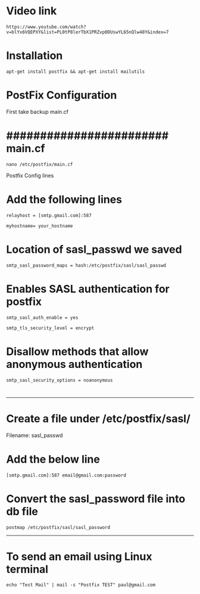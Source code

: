 # Video link
 `https://www.youtube.com/watch?v=blYx6VQEPXY&list=PL0tP8lerTbX1PRZvp0DUswYL65nQlw48Y&index=7`

# Installation 
`apt-get install postfix && apt-get install mailutils`

# PostFix Configuration
First take backup main.cf
# ########################  main.cf #############
`nano /etc/postfix/main.cf`

Postfix Config lines

# Add the following lines

`relayhost = [smtp.gmail.com]:587`

`myhostname= your_hostname`

# Location of sasl_passwd we saved
`smtp_sasl_password_maps = hash:/etc/postfix/sasl/sasl_passwd`

# Enables SASL authentication for postfix
`smtp_sasl_auth_enable = yes`

`smtp_tls_security_level = encrypt`

# Disallow methods that allow anonymous authentication
`smtp_sasl_security_options = noanonymous`

# ##############################################
-------------------------------------------------------------------------------------------

# Create a file under /etc/postfix/sasl/

Filename: sasl_passwd

# Add the below line
`[smtp.gmail.com]:587 email@gmail.com:password`

# Convert the sasl_password file into db file

`postmap /etc/postfix/sasl/sasl_password`

------------------------------------------------------------------------------------------

# To send an email using Linux terminal

`echo "Test Mail" | mail -s "Postfix TEST" paul@gmail.com`
